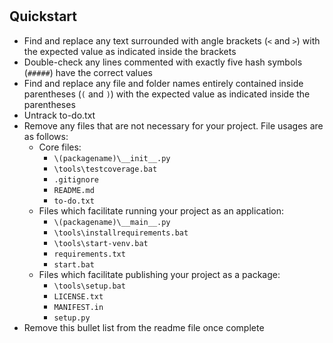 # <package name>

###### <package description>

## Quickstart

- Find and replace any text surrounded with angle brackets (`<` and `>`) with the expected value as indicated inside the brackets
- Double-check any lines commented with exactly five hash symbols (`#####`) have the correct values
- Find and replace any file and folder names entirely contained inside parentheses (`(` and `)`) with the expected value as indicated inside the parentheses
- Untrack to-do.txt
- Remove any files that are not necessary for your project. File usages are as follows:
  - Core files:
    - `\(packagename)\__init__.py`
    - `\tools\testcoverage.bat`
    - `.gitignore`
    - `README.md`
    - `to-do.txt`
  - Files which facilitate running your project as an application:
    - `\(packagename)\__main__.py`
    - `\tools\installrequirements.bat`
    - `\tools\start-venv.bat`
    - `requirements.txt`
    - `start.bat`
  - Files which facilitate publishing your project as a package:
    - `\tools\setup.bat`
    - `LICENSE.txt`
    - `MANIFEST.in`
    - `setup.py`
- Remove this bullet list from the readme file once complete
